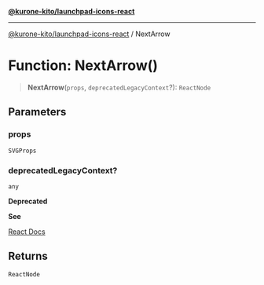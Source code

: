 [**@kurone-kito/launchpad-icons-react**](../README.md)

***

[@kurone-kito/launchpad-icons-react](../globals.md) / NextArrow

# Function: NextArrow()

> **NextArrow**(`props`, `deprecatedLegacyContext`?): `ReactNode`

## Parameters

### props

`SVGProps`

### deprecatedLegacyContext?

`any`

**Deprecated**

**See**

[React Docs](https://legacy.reactjs.org/docs/legacy-context.html#referencing-context-in-lifecycle-methods)

## Returns

`ReactNode`
